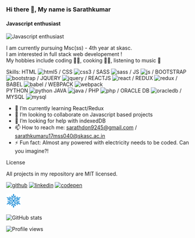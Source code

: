 ### Hi there 👋, My name is Sarathkumar
#### Javascript enthusiast
![Javascript enthusiast](https://images.unsplash.com/photo-1501159599894-155982264a55?ixlib=rb-1.2.1&ixid=eyJhcHBfaWQiOjEyMDd9&auto=format&fit=crop&w=1050&q=80)

I am currently pursuing Msc(ss) - 4th year at skasc. <br>
I am interested in full stack web developement ! <br>
My hobbies include coding  👨‍💻, cooking 👨‍🍳, listening to music 🎵

Skills: HTML <img src='https://image.flaticon.com/icons/svg/226/226269.svg' alt='html5' height='13'> / CSS <img src='https://image.flaticon.com/icons/svg/732/732190.svg' alt='css3' height='13'> / SASS <img src='https://image.flaticon.com/icons/svg/919/919831.svg' alt='sass' height='13'> / JS <img src='https://image.flaticon.com/icons/svg/541/541509.svg' alt='js' height='13'> / BOOTSTRAP <img src='https://cdn4.iconfinder.com/data/icons/vector-brand-logos/40/Bootstrap-256.png' alt='bootstrap' height='13'> / JQUERY <img src='https://as1.ftcdn.net/jpg/00/61/63/68/500_F_61636887_9XnC5xEVVQeozSweJky2HM65Nu0ekcek.jpg' alt='jquery' height='13'> / REACTJS <img src='https://image.flaticon.com/icons/svg/919/919851.svg' alt='react' height='13'> / REDUX <img src='https://cdn.iconscout.com/icon/free/png-64/redux-283024.png' alt='redux' height='13'> / BABEL <img src='https://d33wubrfki0l68.cloudfront.net/7a197cfe44548cc1a3f581152af70a3051e11671/78df8/img/babel.svg' alt='babel' height='13'> / WEBPACK <img src='https://webpack.js.org/e0b5805d423a4ec9473ee315250968b2.svg' alt='webpack' height='13'> <br> PYTHON <img src='https://www.python.org/static/img/python-logo@2x.png' alt='python' height='20'> JAVA <img src='https://img.icons8.com/color/2x/java-coffee-cup-logo.png' alt='java' height='13'> / PHP <img src='https://www.php.net/images/logos/php-logo.svg' alt='php' height='13'> / ORACLE DB <img src='https://icon2.cleanpng.com/20180711/hhk/kisspng-oracle-database-oracle-corporation-postgresql-rela-oracle-logo-5b463b4f5a95b2.2777553615313293593711.jpg' alt='oracledb' height='13'> / MYSQL <img src='https://image.flaticon.com/icons/svg/919/919836.svg' alt='mysql' height='13'>

- 🌱 I’m currently learning React/Redux
- 👯 I’m looking to collaborate on Javascript based projects 
- 🤔 I’m looking for help with indexedDB 
- 📫 How to reach me: sarathdon9245@gmail.com / sarathkumaru17mss040@skasc.ac.in
- ⚡ Fun fact: Almost any powered with electricity needs to be coded. Can you imagine?! 

License

All projects in my repository are MIT licensed.

[<img src='https://cdn.jsdelivr.net/npm/simple-icons@3.0.1/icons/github.svg' alt='github' height='40'>](https://github.com/saratkumar17mss040)  [<img src='https://cdn.jsdelivr.net/npm/simple-icons@3.0.1/icons/linkedin.svg' alt='linkedin' height='40'>](https://www.linkedin.com/in/sarath-kumar-216b031b5//)  [<img src='https://cdn.jsdelivr.net/npm/simple-icons@3.0.1/icons/codepen.svg' alt='codepen' height='40'>](https://codepen.io/saratkumar17mss040)  

<a href='https://archiveprogram.github.com/'><img src='https://raw.githubusercontent.com/acervenky/animated-github-badges/master/assets/acbadge.gif' width='40' height='40'></a> 

![GitHub stats](https://github-readme-stats.vercel.app/api?username=saratkumar17mss040&show_icons=true)  

![Profile views](https://gpvc.arturio.dev/saratkumar17mss040)  
